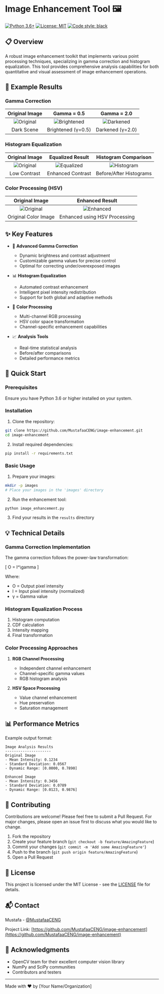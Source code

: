 # Image Enhancement Tool 🖼️

[![Python 3.6+](https://img.shields.io/badge/python-3.6+-blue.svg)](https://www.python.org/downloads/)
[![License: MIT](https://img.shields.io/badge/License-MIT-yellow.svg)](https://opensource.org/licenses/MIT)
[![Code style: black](https://img.shields.io/badge/code%20style-black-000000.svg)](https://github.com/psf/black)

## 📋 Overview

A robust image enhancement toolkit that implements various point processing techniques, specializing in gamma correction and histogram equalization. This tool provides comprehensive analysis capabilities for both quantitative and visual assessment of image enhancement operations.

## 📸 Example Results

### Gamma Correction
| Original Image | Gamma = 0.5 | Gamma = 2.0 |
|:-------------:|:-----------:|:-----------:|
| ![Original](images/examples/dark_scene.jpg) | ![Brightened](images/examples/gamma_0.5.jpg) | ![Darkened](images/examples/gamma_2.0.jpg) |
| Dark Scene | Brightened (γ=0.5) | Darkened (γ=2.0) |

### Histogram Equalization
| Original Image | Equalized Result | Histogram Comparison |
|:-------------:|:----------------:|:-------------------:|
| ![Original](images/examples/low_contrast.jpg) | ![Equalized](images/examples/equalized.jpg) | ![Histogram](images/examples/histogram_comparison.png) |
| Low Contrast | Enhanced Contrast | Before/After Histograms |

### Color Processing (HSV)
| Original Image | Enhanced Result |
|:-------------:|:--------------:|
| ![Original](images/examples/color_original.jpg) | ![Enhanced](images/examples/color_enhanced.jpg) |
| Original Color Image | Enhanced using HSV Processing |

## ✨ Key Features

- 🔆 **Advanced Gamma Correction**
  - Dynamic brightness and contrast adjustment
  - Customizable gamma values for precise control
  - Optimal for correcting under/overexposed images

- 📊 **Histogram Equalization**
  - Automated contrast enhancement
  - Intelligent pixel intensity redistribution
  - Support for both global and adaptive methods

- 🎨 **Color Processing**
  - Multi-channel RGB processing
  - HSV color space transformation
  - Channel-specific enhancement capabilities

- 📈 **Analysis Tools**
  - Real-time statistical analysis
  - Before/after comparisons
  - Detailed performance metrics

## 🚀 Quick Start

### Prerequisites

Ensure you have Python 3.6 or higher installed on your system.

### Installation

1. Clone the repository:
```bash
git clone https://github.com/MustafaaCENG/image-enhancement.git
cd image-enhancement
```

2. Install required dependencies:
```bash
pip install -r requirements.txt
```

### Basic Usage

1. Prepare your images:
```bash
mkdir -p images
# Place your images in the 'images' directory
```

2. Run the enhancement tool:
```bash
python image_enhancement.py
```

3. Find your results in the `results` directory

## 💡 Technical Details

### Gamma Correction Implementation

The gamma correction follows the power-law transformation:

\[ O = I^\gamma \]

Where:
- O = Output pixel intensity
- I = Input pixel intensity (normalized)
- γ = Gamma value

### Histogram Equalization Process

1. Histogram computation
2. CDF calculation
3. Intensity mapping
4. Final transformation

### Color Processing Approaches

1. **RGB Channel Processing**
   - Independent channel enhancement
   - Channel-specific gamma values
   - RGB histogram analysis

2. **HSV Space Processing**
   - Value channel enhancement
   - Hue preservation
   - Saturation management

## 📊 Performance Metrics

Example output format:

```
Image Analysis Results
---------------------
Original Image
- Mean Intensity: 0.1234
- Standard Deviation: 0.0567
- Dynamic Range: [0.0000, 0.7890]

Enhanced Image
- Mean Intensity: 0.3456
- Standard Deviation: 0.0789
- Dynamic Range: [0.0123, 0.9876]
```

## 🤝 Contributing

Contributions are welcome! Please feel free to submit a Pull Request. For major changes, please open an issue first to discuss what you would like to change.

1. Fork the repository
2. Create your feature branch (`git checkout -b feature/AmazingFeature`)
3. Commit your changes (`git commit -m 'Add some AmazingFeature'`)
4. Push to the branch (`git push origin feature/AmazingFeature`)
5. Open a Pull Request

## 📝 License

This project is licensed under the MIT License - see the [LICENSE](LICENSE) file for details.

## 📬 Contact

Mustafa - [@MustafaaCENG](https://github.com/MustafaaCENG)

Project Link: [https://github.com/MustafaaCENG/image-enhancement](https://github.com/MustafaaCENG/image-enhancement)

## 🙏 Acknowledgments

- OpenCV team for their excellent computer vision library
- NumPy and SciPy communities
- Contributors and testers

---
Made with ❤️ by [Your Name/Organization] 